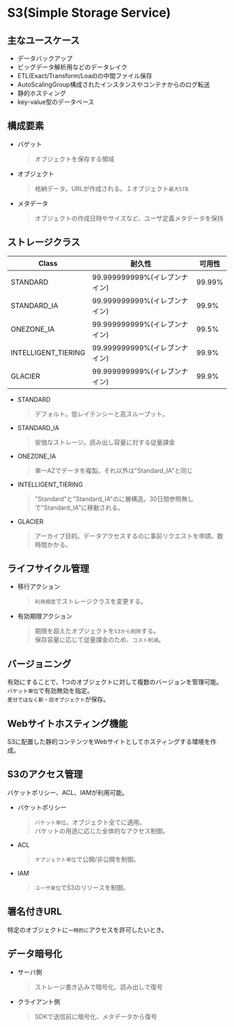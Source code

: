 # S3(Simple Storage Service)
## 主なユースケース
- データバックアップ
- ビッグデータ解析用などのデータレイク
- ETL(Exact/Transform/Load)の中間ファイル保存
- AutoScalingGroup構成されたインスタンスやコンテナからのログ転送
- 静的ホスティング
- key-value型のデータベース

## 構成要素
- バゲット
  > オブジェクトを保存する領域
- オブジェクト
  > 格納データ。URLが作成される。１オブジェクト`最大5TB`
- メタデータ
  > オブジェクトの作成日時やサイズなど、ユーザ定義メタデータを保持

## ストレージクラス

|Class|耐久性|可用性|
|---|---|---|
|STANDARD|99.999999999%(イレブンナイン)|99.99%|
|STANDARD_IA|99.999999999%(イレブンナイン)|99.9%|
|ONEZONE_IA|99.999999999%(イレブンナイン)|99.5%|
|INTELLIGENT_TIERING|99.999999999%(イレブンナイン)|99.9%|
|GLACIER|99.999999999%(イレブンナイン)|99.9%|

- STANDARD
  > デフォルト。低レイテンシーと高スループット。
- STANDARD_IA
  > 安価なストレージ。読み出し容量に対する従量課金
- ONEZONE_IA
  > 単一AZでデータを複製。それ以外は"Standard_IA"と同じ
- INTELLIGENT_TIERING
  > "Standard"と"Standard_IA"のに層構造。30日間参照無しで"Standard_IA"に移動される。
- GLACIER
  > アーカイブ目的。データアクセスするのに事前リクエストを申請。数時間かかる。

## ライフサイクル管理
- 移行アクション
    > `利用頻度`でストレージクラスを変更する。
- 有効期限アクション
    > 期限を超えたオブジェクトを`S3から削除`する。  
    > 保存容量に応じて従量課金のため、`コスト削減`。

## バージョニング
有効にすることで、1つのオブジェクトに対して複数のバージョンを管理可能。  
`バケット単位`で有効無効を指定。  
`差分ではなく新・旧オブジェクト`が保存。

## Webサイトホスティング機能
S3に配置した静的コンテンツをWebサイトとしてホスティングする環境を作成。

## S3のアクセス管理
バケットポリシー、ACL、IAMが利用可能。
- バケットポリシー
    > `バケット単位`。オブジェクト全てに適用。  
    > バケットの用途に応じた全体的なアクセス制御。
- ACL
    > `オブジェクト単位`で公開/非公開を制御。  
- IAM
    > `ユーザ単位`でS3のリソースを制御。

## 署名付きURL
特定のオブジェクトに`一時的に`アクセスを許可したいとき。

## データ暗号化
- サーバ側
    > ストレージ書き込みで暗号化、読み出しで復号
- クライアント側
    > SDKで送信前に暗号化、メタデータから復号

